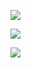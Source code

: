 ![](https://youpaiyun.zongqilive.cn/image/006tNc79ly1g42pbbg4xcj31l90u0gy5.jpg)

![](https://youpaiyun.zongqilive.cn/image/006tNc79ly1g42pdw65cyj31p20jgafp.jpg)



![](https://youpaiyun.zongqilive.cn/image/006tNc79ly1g42ph9od42j31nn0u046d-20200226125501288.jpg)

